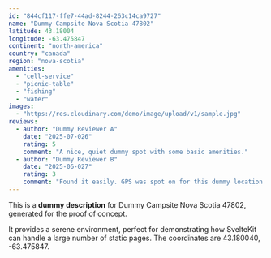 ```yaml
---
id: "844cf117-ffe7-44ad-8244-263c14ca9727"
name: "Dummy Campsite Nova Scotia 47802"
latitude: 43.18004
longitude: -63.475847
continent: "north-america"
country: "canada"
region: "nova-scotia"
amenities:
  - "cell-service"
  - "picnic-table"
  - "fishing"
  - "water"
images:
  - "https://res.cloudinary.com/demo/image/upload/v1/sample.jpg"
reviews:
  - author: "Dummy Reviewer A"
    date: "2025-07-026"
    rating: 5
    comment: "A nice, quiet dummy spot with some basic amenities."
  - author: "Dummy Reviewer B"
    date: "2025-06-027"
    rating: 3
    comment: "Found it easily. GPS was spot on for this dummy location."
---
```


This is a **dummy description** for Dummy Campsite Nova Scotia 47802, generated for the proof of concept.

It provides a serene environment, perfect for demonstrating how SvelteKit can handle a large number of static pages. The coordinates are 43.180040, -63.475847.
